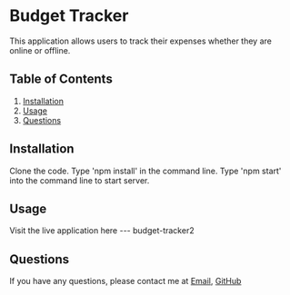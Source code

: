 # Budget Tracker

This application allows users to track their expenses whether they are online or offline.

## Table of Contents
1. [Installation](#install)
2. [Usage](#usage)
3. [Questions](#question)

## Installation
Clone the code. 
Type 'npm install' in the command line. 
Type 'npm start' into the command line to start server.

## Usage
Visit the live application here --- budget-tracker2

## Questions
If you have any questions, please contact me at [Email](mailto:emmagollan33@gmail.com), [GitHub](https://github.com/Emmagollan)